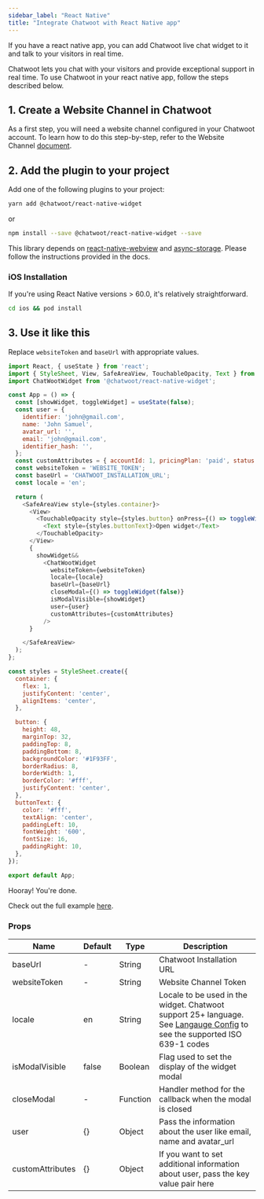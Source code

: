 ```yaml
---
sidebar_label: "React Native"
title: "Integrate Chatwoot with React Native app"
---
```


If you have a react native app, you can add Chatwoot live chat widget to it and talk to your visitors in real time. 

Chatwoot lets you chat with your visitors and provide exceptional support in real time. To use Chatwoot in your react native app, follow the steps described below.

## 1. Create a Website Channel in Chatwoot

As a first step, you will need a website channel configured in your Chatwoot account. To learn how to do this step-by-step, refer to the Website Channel [document](https://www.chatwoot.com/docs/product/channels/live-chat/create-website-channel).

## 2. Add the plugin to your project

Add one of the following plugins to your project:

```bash
yarn add @chatwoot/react-native-widget
```

or

```bash
npm install --save @chatwoot/react-native-widget --save
```

This library depends on [react-native-webview](https://www.npmjs.com/package/react-native-webview) and [async-storage](https://github.com/react-native-async-storage/async-storage). Please follow the instructions provided in the docs.

### iOS Installation

If you're using React Native versions > 60.0, it's relatively straightforward.

```sh
cd ios && pod install
```

## 3. Use it like this

Replace `websiteToken` and `baseUrl` with appropriate values.

```js
import React, { useState } from 'react';
import { StyleSheet, View, SafeAreaView, TouchableOpacity, Text } from 'react-native';
import ChatWootWidget from '@chatwoot/react-native-widget';

const App = () => {
  const [showWidget, toggleWidget] = useState(false);
  const user = {
    identifier: 'john@gmail.com',
    name: 'John Samuel',
    avatar_url: '',
    email: 'john@gmail.com',
    identifier_hash: '',
  };
  const customAttributes = { accountId: 1, pricingPlan: 'paid', status: 'active' };
  const websiteToken = 'WEBSITE_TOKEN';
  const baseUrl = 'CHATWOOT_INSTALLATION_URL';
  const locale = 'en';

  return (
    <SafeAreaView style={styles.container}>
      <View>
        <TouchableOpacity style={styles.button} onPress={() => toggleWidget(true)}>
          <Text style={styles.buttonText}>Open widget</Text>
        </TouchableOpacity>
      </View>
      {
        showWidget&&
          <ChatWootWidget
            websiteToken={websiteToken}
            locale={locale}
            baseUrl={baseUrl}
            closeModal={() => toggleWidget(false)}
            isModalVisible={showWidget}
            user={user}
            customAttributes={customAttributes}
          />
      }

    </SafeAreaView>
  );
};

const styles = StyleSheet.create({
  container: {
    flex: 1,
    justifyContent: 'center',
    alignItems: 'center',
  },

  button: {
    height: 48,
    marginTop: 32,
    paddingTop: 8,
    paddingBottom: 8,
    backgroundColor: '#1F93FF',
    borderRadius: 8,
    borderWidth: 1,
    borderColor: '#fff',
    justifyContent: 'center',
  },
  buttonText: {
    color: '#fff',
    textAlign: 'center',
    paddingLeft: 10,
    fontWeight: '600',
    fontSize: 16,
    paddingRight: 10,
  },
});

export default App;
```

Hooray! You're done.

Check out the full example [here](https://github.com/chatwoot/chatwoot-react-native-widget/tree/develop/examples).

### Props

| Name | Default | Type | Description |
| -- | -- | -- | -- |
| baseUrl | - | String | Chatwoot Installation URL |
| websiteToken | - | String | Website Channel Token |
| locale | en | String | Locale to be used in the widget. Chatwoot support 25+ language. See [Langauge Config](https://github.com/chatwoot/chatwoot/blob/develop/config/initializers/languages.rb) to see the supported ISO 639-1 codes |
| isModalVisible | false | Boolean | Flag used to set the display of the widget modal |
| closeModal | - | Function | Handler method for the callback when the modal is closed |
| user | {} | Object | Pass the information about the user like email, name and avatar_url |
| customAttributes | {} | Object | If you want to set additional information about user, pass the key value pair here |

